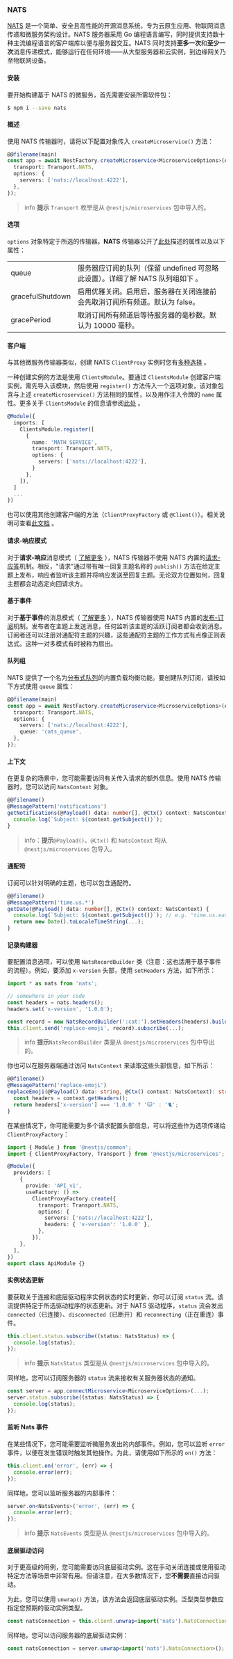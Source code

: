 ### NATS

[NATS](https://nats.io) 是一个简单、安全且高性能的开源消息系统，专为云原生应用、物联网消息传递和微服务架构设计。NATS 服务器采用 Go 编程语言编写，同时提供支持数十种主流编程语言的客户端库以便与服务器交互。NATS 同时支持**至多一次**和**至少一次**消息传递模式，能够运行在任何环境——从大型服务器和云实例，到边缘网关乃至物联网设备。

#### 安装

要开始构建基于 NATS 的微服务，首先需要安装所需软件包：

```bash
$ npm i --save nats
```

#### 概述

使用 NATS 传输器时，请将以下配置对象传入 `createMicroservice()` 方法：

```typescript
@@filename(main)
const app = await NestFactory.createMicroservice<MicroserviceOptions>(AppModule, {
  transport: Transport.NATS,
  options: {
    servers: ['nats://localhost:4222'],
  },
});
```

> info **提示** `Transport` 枚举是从 `@nestjs/microservices` 包中导入的。

#### 选项

`options` 对象特定于所选的传输器。**NATS** 传输器公开了[此处](https://github.com/nats-io/node-nats#connection-options)描述的属性以及以下属性：

<table data-immersive-translate-walked="069bdf1a-1875-437d-9a9e-38b07f0ba756"><tbody data-immersive-translate-walked="069bdf1a-1875-437d-9a9e-38b07f0ba756"><tr data-immersive-translate-walked="069bdf1a-1875-437d-9a9e-38b07f0ba756"><td data-immersive-translate-walked="069bdf1a-1875-437d-9a9e-38b07f0ba756">queue</td><td data-immersive-translate-walked="069bdf1a-1875-437d-9a9e-38b07f0ba756" data-immersive-translate-paragraph="1">服务器应订阅的队列（保留 undefined 可忽略此设置）。详细了解 NATS 队列组如下 。</td></tr><tr data-immersive-translate-walked="069bdf1a-1875-437d-9a9e-38b07f0ba756"><td data-immersive-translate-walked="069bdf1a-1875-437d-9a9e-38b07f0ba756">gracefulShutdown</td><td data-immersive-translate-walked="069bdf1a-1875-437d-9a9e-38b07f0ba756" data-immersive-translate-paragraph="1">启用优雅关闭。启用后，服务器在关闭连接前会先取消订阅所有频道。默认为 false。</td></tr><tr data-immersive-translate-walked="069bdf1a-1875-437d-9a9e-38b07f0ba756"><td data-immersive-translate-walked="069bdf1a-1875-437d-9a9e-38b07f0ba756">gracePeriod</td><td data-immersive-translate-walked="069bdf1a-1875-437d-9a9e-38b07f0ba756" data-immersive-translate-paragraph="1">取消订阅所有频道后等待服务器的毫秒数。默认为 10000 毫秒。</td></tr></tbody></table>

#### 客户端

与其他微服务传输器类似，创建 NATS `ClientProxy` 实例时您有[多种选择](https://docs.nestjs.com/microservices/basics#client) 。

一种创建实例的方法是使用 `ClientsModule`。要通过 `ClientsModule` 创建客户端实例，需先导入该模块，然后使用 `register()` 方法传入一个选项对象，该对象包含与上述 `createMicroservice()` 方法相同的属性，以及用作注入令牌的 `name` 属性。更多关于 `ClientsModule` 的信息请参阅[此处](https://docs.nestjs.com/microservices/basics#client) 。

```typescript
@Module({
  imports: [
    ClientsModule.register([
      {
        name: 'MATH_SERVICE',
        transport: Transport.NATS,
        options: {
          servers: ['nats://localhost:4222'],
        }
      },
    ]),
  ]
  ...
})
```

也可以使用其他创建客户端的方法（`ClientProxyFactory` 或 `@Client()`）。相关说明可查看[此文档](https://docs.nestjs.com/microservices/basics#client) 。

#### 请求-响应模式

对于**请求-响应**消息模式（ [了解更多](https://docs.nestjs.com/microservices/basics#request-response) ），NATS 传输器不使用 NATS 内置的[请求-应答](https://docs.nats.io/nats-concepts/reqreply)机制。相反，"请求"通过带有唯一回复主题名称的 `publish()` 方法在给定主题上发布，响应者监听该主题并将响应发送至回复主题。无论双方位置如何，回复主题都会动态定向回请求方。

#### 基于事件

对于**基于事件**的消息模式（ [了解更多](https://docs.nestjs.com/microservices/basics#event-based) ），NATS 传输器使用 NATS 内置的[发布-订阅](https://docs.nats.io/nats-concepts/pubsub)机制。发布者在主题上发送消息，任何监听该主题的活跃订阅者都会收到消息。订阅者还可以注册对通配符主题的兴趣，这些通配符主题的工作方式有点像正则表达式。这种一对多模式有时被称为扇出。

#### 队列组

NATS 提供了一个名为[分布式队列](https://docs.nats.io/nats-concepts/queue)的内置负载均衡功能。要创建队列订阅，请按如下方式使用 `queue` 属性：

```typescript
@@filename(main)
const app = await NestFactory.createMicroservice<MicroserviceOptions>(AppModule, {
  transport: Transport.NATS,
  options: {
    servers: ['nats://localhost:4222'],
    queue: 'cats_queue',
  },
});
```

#### 上下文

在更复杂的场景中，您可能需要访问有关传入请求的额外信息。使用 NATS 传输器时，您可以访问 `NatsContext` 对象。

```typescript
@@filename()
@MessagePattern('notifications')
getNotifications(@Payload() data: number[], @Ctx() context: NatsContext) {
  console.log(`Subject: ${context.getSubject()}`);
}
```

> info：**提示**`@Payload()`、`@Ctx()` 和 `NatsContext` 均从 `@nestjs/microservices` 包导入。

#### 通配符

订阅可以针对明确的主题，也可以包含通配符。

```typescript
@@filename()
@MessagePattern('time.us.*')
getDate(@Payload() data: number[], @Ctx() context: NatsContext) {
  console.log(`Subject: ${context.getSubject()}`); // e.g. "time.us.east"
  return new Date().toLocaleTimeString(...);
}
```

#### 记录构建器

要配置消息选项，可以使用 `NatsRecordBuilder` 类（注意：这也适用于基于事件的流程）。例如，要添加 `x-version` 头部，使用 `setHeaders` 方法，如下所示：

```typescript
import * as nats from 'nats';

// somewhere in your code
const headers = nats.headers();
headers.set('x-version', '1.0.0');

const record = new NatsRecordBuilder(':cat:').setHeaders(headers).build();
this.client.send('replace-emoji', record).subscribe(...);
```

> info **提示**`NatsRecordBuilder` 类是从 `@nestjs/microservices` 包中导出的。

你也可以在服务器端通过访问 `NatsContext` 来读取这些头部信息，如下所示：

```typescript
@@filename()
@MessagePattern('replace-emoji')
replaceEmoji(@Payload() data: string, @Ctx() context: NatsContext): string {
  const headers = context.getHeaders();
  return headers['x-version'] === '1.0.0' ? '🐱' : '🐈';
}
```

在某些情况下，你可能需要为多个请求配置头部信息，可以将这些作为选项传递给 `ClientProxyFactory`：

```typescript
import { Module } from '@nestjs/common';
import { ClientProxyFactory, Transport } from '@nestjs/microservices';

@Module({
  providers: [
    {
      provide: 'API_v1',
      useFactory: () =>
        ClientProxyFactory.create({
          transport: Transport.NATS,
          options: {
            servers: ['nats://localhost:4222'],
            headers: { 'x-version': '1.0.0' },
          },
        }),
    },
  ],
})
export class ApiModule {}
```

#### 实例状态更新

要获取关于连接和底层驱动程序实例状态的实时更新，你可以订阅 `status` 流。该流提供特定于所选驱动程序的状态更新。对于 NATS 驱动程序，`status` 流会发出 `connected`（已连接）、`disconnected`（已断开）和 `reconnecting`（正在重连）事件。

```typescript
this.client.status.subscribe((status: NatsStatus) => {
  console.log(status);
});
```

> info **提示** `NatsStatus` 类型是从 `@nestjs/microservices` 包中导入的。

同样地，您可以订阅服务器的 `status` 流来接收有关服务器状态的通知。

```typescript
const server = app.connectMicroservice<MicroserviceOptions>(...);
server.status.subscribe((status: NatsStatus) => {
  console.log(status);
});
```

#### 监听 Nats 事件

在某些情况下，您可能需要监听微服务发出的内部事件。例如，您可以监听 `error` 事件，以便在发生错误时触发其他操作。为此，请使用如下所示的 `on()` 方法：

```typescript
this.client.on('error', (err) => {
  console.error(err);
});
```

同样地，您可以监听服务器的内部事件：

```typescript
server.on<NatsEvents>('error', (err) => {
  console.error(err);
});
```

> info **提示** `NatsEvents` 类型是从 `@nestjs/microservices` 包中导入的。

#### 底层驱动访问

对于更高级的用例，您可能需要访问底层驱动实例。这在手动关闭连接或使用驱动特定方法等场景中非常有用。但请注意，在大多数情况下，您**不需要**直接访问驱动。

为此，您可以使用 `unwrap()` 方法，该方法会返回底层驱动实例。泛型类型参数应指定您预期的驱动实例类型。

```typescript
const natsConnection = this.client.unwrap<import('nats').NatsConnection>();
```

同样地，您可以访问服务器的底层驱动实例：

```typescript
const natsConnection = server.unwrap<import('nats').NatsConnection>();
```
